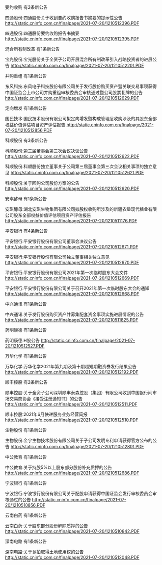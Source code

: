 要约收购 有2条新公告 

四通股份:四通股份关于收到要约收购报告书摘要的提示性公告 http://static.cninfo.com.cn/finalpage/2021-07-20/1210512396.PDF 

四通股份:四通股份要约收购报告书摘要 http://static.cninfo.com.cn/finalpage/2021-07-20/1210512395.PDF 

混合所有制改革 有1条新公告 

宝光股份:宝光股份关于全资子公司开展混合所有制改革引入战略投资者的进展公告 http://static.cninfo.com.cn/finalpage/2021-07-20/1210512201.PDF 

并购重组 有1条新公告 

东风科技:东风电子科技股份有限公司关于发行股份购买资产暨关联交易事项获得中国证监会上市公司并购重组审核委员会审核通过暨公司股票复牌的公告 http://static.cninfo.com.cn/finalpage/2021-07-20/1210512629.PDF 

定向增发 有1条新公告 

国民技术:国民技术股份有限公司拟定向增发暨构成管理层收购涉及的其股东全部权益价值评估项目资产评估报告 http://static.cninfo.com.cn/finalpage/2021-07-20/1210512856.PDF 

科顺股份 有3条新公告 

科顺股份:第三届董事会第三次会议决议公告 http://static.cninfo.com.cn/finalpage/2021-07-20/1210512622.PDF 

科顺股份:科顺股份独立董事关于公司第三届董事会第三次会议相关事项的独立意见 http://static.cninfo.com.cn/finalpage/2021-07-20/1210512621.PDF 

科顺股份:关于回购公司股份方案的公告 http://static.cninfo.com.cn/finalpage/2021-07-20/1210512620.PDF 

安琪酵母 有1条新公告 

安琪酵母:湖北安琪生物集团有限公司拟股权收购所涉及的新疆农垦现代糖业有限公司股东全部权益价值评估项目资产评估报告 http://static.cninfo.com.cn/finalpage/2021-07-20/1210511176.PDF 

平安银行 有4条新公告 

平安银行:平安银行股份有限公司董事会决议公告 http://static.cninfo.com.cn/finalpage/2021-07-20/1210512671.PDF 

平安银行:平安银行股份有限公司独立董事相关独立意见 http://static.cninfo.com.cn/finalpage/2021-07-20/1210512670.PDF 

平安银行:平安银行股份有限公司2021年第一次临时股东大会文件 http://static.cninfo.com.cn/finalpage/2021-07-20/1210512669.PDF 

平安银行:平安银行股份有限公司关于召开2021年第一次临时股东大会的通知 http://static.cninfo.com.cn/finalpage/2021-07-20/1210512668.PDF 

中兴通讯 有1条新公告 

中兴通讯:关于发行股份购买资产并募集配套资金事项实施进展情况的公告 http://static.cninfo.com.cn/finalpage/2021-07-20/1210511825.PDF 

药明康德 有1条新公告 

药明康德:H股公告 http://static.cninfo.com.cn/finalpage/2021-07-20/1210512527.PDF 

万华化学 有1条新公告 

万华化学:万华化学2021年第九期及第十期超短期融资券发行结果公告 http://static.cninfo.com.cn/finalpage/2021-07-20/1210512192.PDF 

顺丰控股 有2条新公告 

顺丰控股:关于全资子公司深圳顺丰泰森控股（集团）有限公司收到中国银行间市场交易商协会《接受注册通知书》的公告 http://static.cninfo.com.cn/finalpage/2021-07-20/1210512511.PDF 

顺丰控股:2021年6月快递服务业务经营简报 http://static.cninfo.com.cn/finalpage/2021-07-20/1210512510.PDF 

生物股份 有1条新公告 

生物股份:金宇生物技术股份有限公司关于子公司发明专利申请获得官方公布的公告 http://static.cninfo.com.cn/finalpage/2021-07-20/1210512801.PDF 

中公教育 有1条新公告 

中公教育:关于持股5%以上股东部分股份补充质押的公告 http://static.cninfo.com.cn/finalpage/2021-07-20/1210512686.PDF 

宁波银行 有1条新公告 

宁波银行:宁波银行股份有限公司关于配股申请获得中国证监会发行审核委员会审核通过的公告 http://static.cninfo.com.cn/finalpage/2021-07-20/1210510856.PDF 

云南白药 有1条新公告 

云南白药:关于股东部分股份解除质押的公告 http://static.cninfo.com.cn/finalpage/2021-07-20/1210510842.PDF 

深南电路 有1条新公告 

深南电路:关于竞拍取得土地使用权的公告 http://static.cninfo.com.cn/finalpage/2021-07-20/1210512048.PDF 

